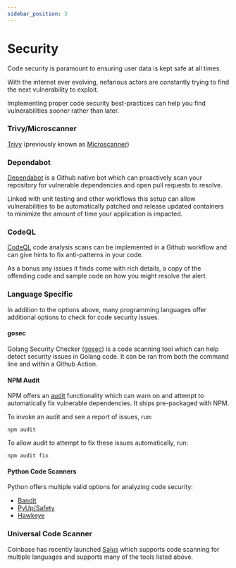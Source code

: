 ```yaml
---
sidebar_position: 3
---
```


# Security

Code security is paramount to ensuring user data is kept safe at all times. 

With the internet ever evolving, nefarious actors are constantly trying to find the next vulnerability to exploit.

Implementing proper code security best-practices can help you find vulnerabilities sooner rather than later.

### Trivy/Microscanner

[Trivy](https://aquasecurity.github.io/trivy/) (previously known as [Microscanner](https://github.com/aquasecurity/microscanner))

### Dependabot

[Dependabot](https://dependabot.com/) is a Github native bot which can proactively scan your repository for vulnerable dependencies and open pull requests to resolve. 

Linked with unit testing and other workflows this setup can allow vulnerabilities to be automatically patched and release updated containers to minimize the amount of time your application is impacted.

### CodeQL

[CodeQL](https://codeql.github.com/docs/) code analysis scans can be implemented in a Github workflow and can give hints to fix anti-patterns in your code. 

As a bonus any issues it finds come with rich details, a copy of the offending code and sample code on how you might resolve the alert.

### Language Specific

In addition to the options above, many programming languages offer additional options to check for code security issues.

#### gosec

Golang Security Checker ([gosec](https://github.com/securego/gosec)) is a code scanning tool which can help detect security issues in Golang code. It can be ran from both the command line and within a Github Action.

#### NPM Audit

NPM offers an [audit]() functionality which can warn on and attempt to automatically fix vulnerable dependencies. It ships pre-packaged with NPM.

To invoke an audit and see a report of issues, run:
```
npm audit
```

To allow audit to attempt to fix these issues automatically, run:
```
npm audit fix
```

#### Python Code Scanners

Python offers multiple valid options for analyzing code security:

- [Bandit](https://bandit.readthedocs.io/en/latest/)
- [PyUp/Safety](https://pyup.io/docs/)
- [Hawkeye](https://github.com/hawkeyesec/scanner-cli)

### Universal Code Scanner

Coinbase has recently launched [Salus](https://github.com/coinbase/salus) which supports code scanning for multiple languages and supports many of the tools listed above.